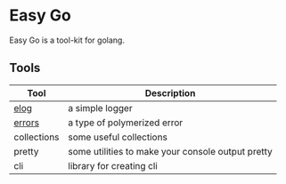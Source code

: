 # Easy Go

Easy Go is a tool-kit for golang.

## Tools

|            Tool            |                    Description                    |
|----------------------------|---------------------------------------------------|
| [elog](./docs/elog.md)     | a simple logger                                   |
| [errors](./docs/errors.md) | a type of polymerized error                       |
| collections                | some useful collections                           |
| pretty                     | some utilities to make your console output pretty |
| cli                        | library for creating cli                          |
